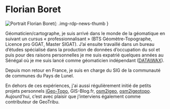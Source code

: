 # Florian Boret

![Portrait Florian Boret](https://cdn.geotribu.fr/img/internal/contributeurs/fbor.png "Portrait Florian Boret"){: .img-rdp-news-thumb }

Géomaticien/cartographe, je suis arrivé dans le monde de la géomatique en suivant un cursus « professionnalisant » (BTS Géomètre-Topographe, Licence pro GGAT, Master SIGAT). J’ai ensuite travaillé dans un bureau d’études spécialisé dans la production de données d’occupation du sol et puis pour des raisons personnelles je me suis expatrié quelques années au Sénégal où je me suis lancé comme géomaticien indépendant ([DATA\WAX](https://www.data-wax.com/)).

Depuis mon retour en France, je suis en charge du SIG de la communauté de communes du Pays de Lunel.

En dehors de ces expériences, j'ai aussi régulièrement initié de petits projets personnels [iGeo-Topo](https://www.igeo-topo.fr), GIS-Blog.fr, [osm2igeo](https://github.com/igeofr/osm2igeo), [osm2igeotopo](https://github.com/igeofr/osm2igeotopo). Aujourd'hui, c’est avec plaisir que j’interviens également comme contributeur de GeoTribu.
